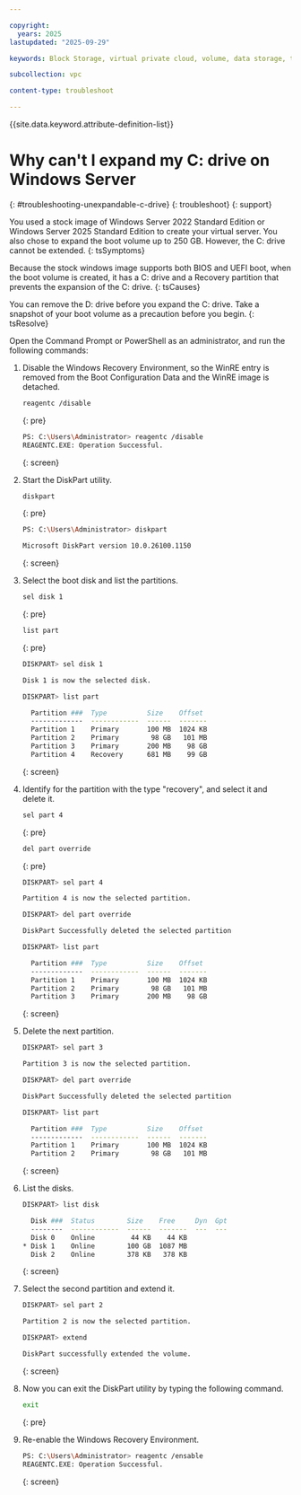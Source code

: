 ```yaml
---

copyright:
  years: 2025
lastupdated: "2025-09-29"

keywords: Block Storage, virtual private cloud, volume, data storage, troubleshooting, troubleshoot, expanding boot volume, windows

subcollection: vpc

content-type: troubleshoot

---
```


{{site.data.keyword.attribute-definition-list}}

# Why can't I expand my C: drive on Windows Server
{: #troubleshooting-unexpandable-c-drive}
{: troubleshoot}
{: support}

You used a stock image of Windows Server 2022 Standard Edition or Windows Server 2025 Standard Edition to create your virtual server. You also chose to expand the boot volume up to 250 GB. However, the C: drive cannot be extended.
{: tsSymptoms}

Because the stock windows image supports both BIOS and UEFI boot, when the boot volume is created, it has a C: drive and a Recovery partition that prevents the expansion of the C: drive.
{: tsCauses}

You can remove the D: drive before you expand the C: drive. Take a snapshot of your boot volume as a precaution before you begin.
{: tsResolve}

Open the Command Prompt or PowerShell as an administrator, and run the following commands:

1. Disable the Windows Recovery Environment, so the WinRE entry is removed from the Boot Configuration Data and the WinRE image is detached.

   ```sh
   reagentc /disable
   ```
   {: pre}

   ```sh
   PS: C:\Users\Administrator> reagentc /disable
   REAGENTC.EXE: Operation Successful.
   ```
   {: screen}

1. Start the DiskPart utility.

   ```sh
   diskpart
   ```
   {: pre}

   ```sh
   PS: C:\Users\Administrator> diskpart

   Microsoft DiskPart version 10.0.26100.1150
   ```
   {: screen}

1. Select the boot disk and list the partitions.

   ```sh   
   sel disk 1
   ```
   {: pre} 

   ```sh
   list part
   ```
   {: pre}

   ```sh
   DISKPART> sel disk 1

   Disk 1 is now the selected disk.

   DISKPART> list part

     Partition ###  Type          Size    Offset
     -------------  ------------  ------  -------
     Partition 1    Primary       100 MB  1024 KB
     Partition 2    Primary        98 GB   101 MB
     Partition 3    Primary       200 MB    98 GB
     Partition 4    Recovery      681 MB    99 GB
   ```
   {: screen}  

1. Identify for the partition with the type "recovery", and select it and delete it.
   
   ```sh
   sel part 4
   ```
   {: pre}

   ```sh
   del part override
   ```
   {: pre}

   ```sh
   DISKPART> sel part 4

   Partition 4 is now the selected partition.

   DISKPART> del part override

   DiskPart Successfully deleted the selected partition

   DISKPART> list part

     Partition ###  Type          Size    Offset
     -------------  ------------  ------  -------
     Partition 1    Primary       100 MB  1024 KB
     Partition 2    Primary        98 GB   101 MB
     Partition 3    Primary       200 MB    98 GB
   ```
   {: screen}

1. Delete the next partition.

   ```sh
   DISKPART> sel part 3

   Partition 3 is now the selected partition.

   DISKPART> del part override

   DiskPart Successfully deleted the selected partition

   DISKPART> list part

     Partition ###  Type          Size    Offset
     -------------  ------------  ------  -------
     Partition 1    Primary       100 MB  1024 KB
     Partition 2    Primary        98 GB   101 MB
   ```
   {: screen}

1. List the disks.
   ```sh
   DISKPART> list disk

     Disk ###  Status        Size    Free     Dyn  Gpt
     --------  ------------  ------  -------  ---  ---
     Disk 0    Online         44 KB    44 KB
   * Disk 1    Online        100 GB  1087 MB
     Disk 2    Online        378 KB   378 KB
   ```
   {: screen}  

1. Select the second partition and extend it.

   ```sh
   DISKPART> sel part 2

   Partition 2 is now the selected partition.

   DISKPART> extend

   DiskPart successfully extended the volume.
   ```
   {: screen}

1. Now you can exit the DiskPart utility by typing the following command.

   ```sh
   exit
   ```
   {: pre}

1. Re-enable the Windows Recovery Environment.

   ```sh
   PS: C:\Users\Administrator> reagentc /ensable
   REAGENTC.EXE: Operation Successful.
   ```
   {: screen}
